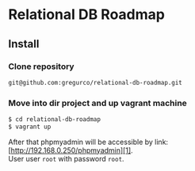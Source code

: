 # Relational DB Roadmap

## Install
### Clone repository
```bash
git@github.com:gregurco/relational-db-roadmap.git
```

### Move into dir project and up vagrant machine
```bash
$ cd relational-db-roadmap
$ vagrant up
```

After that phpmyadmin will be accessible by link: [http://192.168.0.250/phpmyadmin][1].  
User user `root` with password `root`.

[1]: http://192.168.0.250/phpmyadmin
